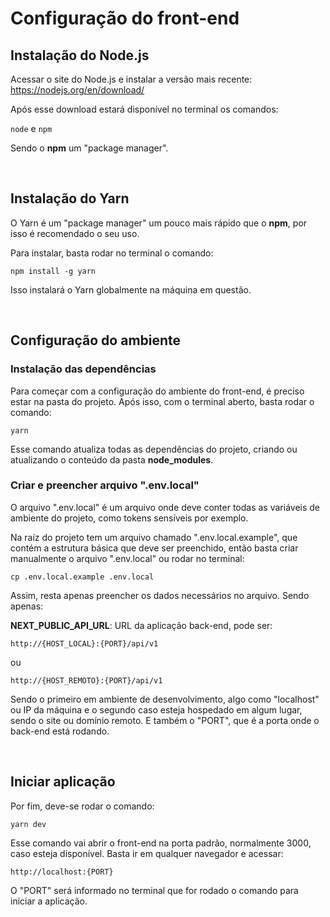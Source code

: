 # Configuração do front-end

## Instalação do <strong>Node.js</strong>

Acessar o site do Node.js e instalar a versão mais recente:
<br/>
https://nodejs.org/en/download/

Após esse download estará disponível no terminal os comandos:

<code>node</code> e <code>npm</code>

Sendo o <strong>npm</strong> um "package manager".

<br/>

## Instalação do <strong>Yarn</strong>

O Yarn é um "package manager" um pouco mais rápido que o <strong>npm</strong>, por isso é recomendado o seu uso.

Para instalar, basta rodar no terminal o comando:

<code>npm install -g yarn</code>

Isso instalará o Yarn globalmente na máquina em questão.

<br/>

## Configuração do ambiente

### <strong>Instalação das dependências</strong>

Para começar com a configuração do ambiente do front-end, é preciso estar na pasta do projeto. Após isso, com o terminal aberto, basta rodar o comando:

<code>yarn</code>

Esse comando atualiza todas as dependências do projeto, criando ou atualizando o conteúdo da pasta <strong>node_modules</strong>.

### <strong>Criar e preencher arquivo ".env.local"</strong>

O arquivo ".env.local" é um arquivo onde deve conter todas as variáveis de ambiente do projeto, como tokens sensíveis por exemplo.

Na raíz do projeto tem um arquivo chamado ".env.local.example", que contém a estrutura básica que deve ser preenchido, então basta criar manualmente o arquivo ".env.local" ou rodar no terminal:

<code>cp .env.local.example .env.local</code>

Assim, resta apenas preencher os dados necessários no arquivo. Sendo apenas:

<strong>NEXT_PUBLIC_API_URL</strong>: URL da aplicação back-end, pode ser:

<code>http://{HOST_LOCAL}:{PORT}/api/v1</code>

ou

<code>http://{HOST_REMOTO}:{PORT}/api/v1</code>

Sendo o primeiro em ambiente de desenvolvimento, algo como "localhost" ou IP da máquina e o segundo caso esteja hospedado em algum lugar, sendo o site ou domínio remoto. E também o "PORT", que é a porta onde o back-end está rodando.

<br/>

## Iniciar aplicação

Por fim, deve-se rodar o comando:

<code>yarn dev</code>

Esse comando vai abrir o front-end na porta padrão, normalmente 3000, caso esteja disponível. Basta ir em qualquer navegador e acessar:

<code>http://localhost:{PORT}</code>

O "PORT" será informado no terminal que for rodado o comando para iniciar a aplicação.
